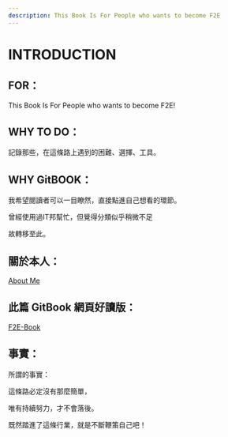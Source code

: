 ```yaml
---
description: This Book Is For People who wants to become F2E
---
```


# INTRODUCTION

## FOR：

This Book Is For People who wants to become F2E!

## WHY  TO DO：

記錄那些，在這條路上遇到的困難、選擇、工具。

## WHY  GitBOOK：

我希望閱讀者可以一目瞭然，直接點進自己想看的環節。

曾經使用過IT邦幫忙，但覺得分類似乎稍微不足

故轉移至此。

## 關於本人：

[About Me](https://liugoldent.github.io/LgtProfile/profile.html)

## 此篇 GitBook 網頁好讀版：

[F2E-Book](https://liugoldent.gitbook.io/workspace/)

## 事實：

所謂的事實：  
  
這條路必定沒有那麼簡單，

唯有持續努力，才不會落後。

既然踏進了這條行業，就是不斷鞭策自己吧！



